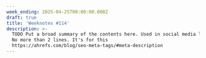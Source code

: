 ```yaml
---
week_ending: 2025-04-25T00:00:00.000Z
draft: true
title: 'Weeknotes #114'
description: >-
  TODO Put a broad summary of the contents here. Used in social media links etc.
  No more than 2 lines. It's for this
  https://ahrefs.com/blog/seo-meta-tags/#meta-description
---
```


